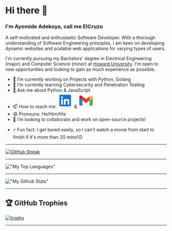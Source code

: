 # Hi there 👋

### I'm Ayomide Adekoya, call me ElCruzo

A self-motivated and enthusiastic Software Developer. With a thorough understanding of Software Engineering principles, I am keen on developing dynamic websites and scalable web applications for varying types of users.

I'm currently pursuing my Bachelors' degree in Electrical Engineering (major) and Computer Science (minor) at [Howard University](https://www.howard.edu). I'm open to new opportunities and looking to gain as much experience as possible.

- 🔭 I’m currently working on Projects with Python, Golang
- 🌱 I’m currently learning Cybersecurity and Penetration Testing
- 💬 Ask me about Python & JavaScript
- 📫 How to reach me: [![linkedIn_icon](./icons/linkedin.svg)](https://www.linkedin.com/in/elcruzo/) & [![gmail_icon](./icons/gmail.svg)](mailto:ayomideadekoya266@gmail.com)
- 😄 Pronouns: He/Him/His
- 👯 I’m looking to collaborate and work on open-source projects!
<!-- - 🤔 I’m looking for help with -->

- ⚡ Fun fact: I get bored easily, so I can't watch a movie from start to finish if it's more than 20 mins!🙃

***

[![GitHub Streak](https://github-readme-streak-stats.herokuapp.com?user=elcruzo&theme=transparent&hide_border=true)](https://git.io/streak-stats)

***

!["My Top Languages"](https://github-readme-stats-bpires.vercel.app/api/top-langs/?username=elcruzo&layout=compact&card_width=400&hide_title=true&theme=github_dark&t&langs_count=10&hide_border=true)

***

!["My Github Stats"](https://github-readme-stats.vercel.app/api?username=elcruzo&show_icons=true&count_private=true&theme=darcula&hide_border=true&hide=issues,contribs&bg_color=00000000)

***

## 🏆 GitHub Trophies

[![trophy](https://github-profile-trophy.vercel.app/?username=elcruzo&theme=onedark&margin-w=15&margin-h=15)](https://www.buymeacoffee.com/pantani)
***
